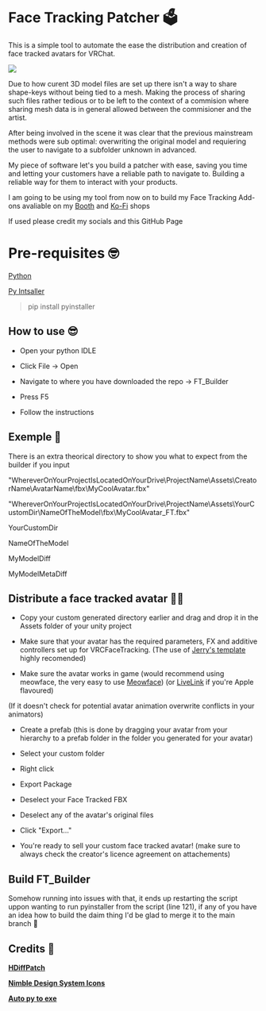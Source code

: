 
# Face Tracking Patcher 🗳️

This is a simple tool to automate the ease the distribution and creation of face tracked avatars for VRChat.

![ ](https://cdn.discordapp.com/attachments/337986548664500236/1143948164232126656/Thumbnail_Face_tracking_patcher_Git_Hub.png)

Due to how curent 3D model files are set up there isn't a way to share shape-keys without being tied to a mesh. Making the process of sharing such files rather tedious or to be left to the context of a commision where sharing mesh data is in general allowed between the commisioner and the artist.


After being involved in the scene it was clear that the previous mainstream methods were sub optimal: overwriting the original model and requiering the user to navigate to a subfolder unknown in advanced.

My piece of software let's you build a patcher with ease, saving you time and letting your customers have a reliable path to navigate to. Building a reliable way for them to interact with your products.

I am going to be using my tool from now on to build my Face Tracking Add-ons avaliable on my [Booth](https://hashedits.booth.pm/) and [Ko-Fi](https://ko-fi.com/hashedits/shop) shops

If used please credit my socials and this GitHub Page

# Pre-requisites 🤓

[Python](https://www.python.org/downloads/)

[Py Intsaller](https://pypi.org/project/auto-py-to-exe/)



>pip install pyinstaller

## How to use 😎
  
- Open your python IDLE

- Click File -> Open

- Navigate to where you have downloaded the repo -> FT_Builder

- Press F5

- Follow the instructions

## Exemple 📑
There is an extra theorical directory to show you what to expect from the builder if you input

"WhereverOnYourProjectIsLocatedOnYourDrive\ProjectName\Assets\CreatorName\AvatarName\fbx\MyCoolAvatar.fbx"

"WhereverOnYourProjectIsLocatedOnYourDrive\ProjectName\Assets\YourCustomDir\NameOfTheModel\fbx\MyCoolAvatar_FT.fbx"

YourCustomDir

NameOfTheModel

MyModelDiff

MyModelMetaDiff

## Distribute a face tracked avatar 👨‍🏫
- Copy your custom generated directory earlier and drag and drop it in the Assets folder of your unity project

- Make sure that your avatar has the required parameters, FX and additive controllers set up for VRCFaceTracking.
(The use of [Jerry's template](https://github.com/Adjerry91/VRCFaceTracking-Templates) highly recomended)

- Make sure the avatar works in game
(would recommend using meowface, the very easy to use [Meowface](https://github.com/regzo2/VRCFaceTracking-MeowFace))
(or [LiveLink](https://github.com/kusomaigo/VRCFaceTracking-LiveLink) if you're Apple flavoured)

(If it doesn't check for potential avatar animation overwrite conflicts in your animators)

- Create a prefab
(this is done by dragging your avatar from your hierarchy to a prefab folder in the folder you generated for your avatar)

- Select your custom folder

- Right click

- Export Package

- Deselect your Face Tracked FBX

- Deselect any of the avatar's original files

- Click "Export..."

- You're ready to sell your custom face tracked avatar!
(make sure to always check the creator's licence agreement on attachements)
  

## Build FT_Builder

Somehow running into issues with that, it ends up restarting the script uppon wanting to run pyinstaller from the script (line 121), if any of you have an idea how to build the daim thing I'd be glad to merge it to the main branch 🤗


  

## Credits 📕

**[HDiffPatch](https://github.com/sisong/HDiffPatch)**


**[Nimble Design System Icons](https://iconduck.com/sets/nimble-design-system-icons)**


**[Auto py to exe](https://pypi.org/project/auto-py-to-exe/)**
